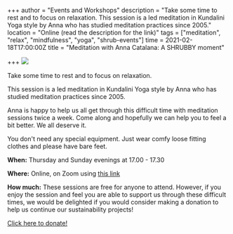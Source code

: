 +++
author = "Events and Workshops"
description = "Take some time to rest and to focus on relaxation. This session is a led meditation in Kundalini Yoga style by Anna who has studied meditation practices since 2005."
location = "Online (read the description for the link)"
tags = ["meditation", "relax", "mindfulness", "yoga", "shrub-events"]
time = 2021-02-18T17:00:00Z
title = "Meditation with Anna Catalana: A SHRUBBY moment"

+++
![](https://res.cloudinary.com/shrub-co-op/image/upload/v1611830598/shrubcoop.org/media/meditation_j9lcak.jpg)

Take some time to rest and to focus on relaxation.

This session is a led meditation in Kundalini Yoga style by Anna who has studied meditation practices since 2005.

Anna is happy to help us all get through this difficult time with meditation sessions twice a week. Come along and hopefully we can help you to feel a bit better. We all deserve it.

You don't need any special equipment. Just wear comfy loose fitting clothes and please have bare feet.

**When:** Thursday and Sunday evenings at 17.00 - 17.30

**Where:** Online, on Zoom using [this link](https://l.facebook.com/l.php?u=https%3A%2F%2Fus02web.zoom.us%2Fj%2F86700890086%3Ffbclid%3DIwAR0QvEzoJ3o7A7hW1iY-ui5ViHS5WEiGf_BlvDYEs-HSSPBXJtS8-FFNmyk&h=AT2ARIrIOaUTEDASa0sV5Y7XuYJxUHAQkEQwjEEu5EPVpzrTGe3bBU-MTmWuObp3kdlqdpITqNLtPZSUVpTg5zdSUlC8hsSgyS0f2tCPg7k8g-Z62hgVIqtasxDy6OFmf28yzQGfCCYXEMh7GTd_tA)

**How much:** These sessions are free for anyone to attend. However, if you enjoy the session and feel you are able to support us through these difficult times, we would be delighted if you would consider making a donation to help us continue our sustainability projects!

[Click here to donate!](https://www.paypal.com/cgi-bin/webscr?cmd=_s-xclick&hosted_button_id=SC4STHHVLD56U&source=url)